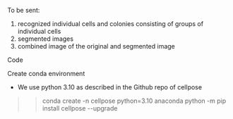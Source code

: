 To be sent:
1. recognized individual cells and colonies consisting of groups of individual cells
2. segmented images
3. combined image of the original and segmented image

Code

Create conda environment
- We use python 3.10 as described in the Github repo of cellpose
>> conda create -n cellpose python=3.10 anaconda
>> python -m pip install cellpose --upgrade

